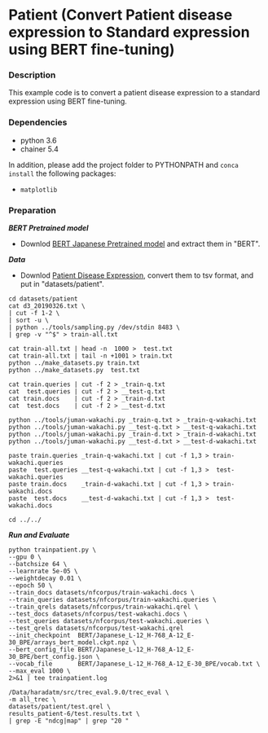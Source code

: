 # Patient (Convert Patient disease expression to Standard expression using BERT fine-tuning)

### Description

This example code is to convert a patient disease expression to a standard expression using BERT fine-tuning.

### Dependencies
- python 3.6
- chainer 5.4

In addition, please add the project folder to PYTHONPATH and `conca install` the following packages:
- `matplotlib`

### Preparation ###

***BERT Pretrained model***

  - Downlod [BERT Japanese Pretrained model](http://nlp.ist.i.kyoto-u.ac.jp/index.php?BERT日本語Pretrainedモデル) and extract them in "BERT".

***Data***

  - Downlod [Patient Disease Expression](http://sociocom.jp/~data/2019-pde/data/D3_20190326.xlsx), convert them to tsv format, and put in "datasets/patient".

```
cd datasets/patient
cat d3_20190326.txt \
| cut -f 1-2 \
| sort -u \
| python ../tools/sampling.py /dev/stdin 8483 \
| grep -v "^$" > train-all.txt

cat train-all.txt | head -n  1000 >  test.txt
cat train-all.txt | tail -n +1001 > train.txt
python ../make_datasets.py train.txt
python ../make_datasets.py  test.txt

cat train.queries | cut -f 2 > _train-q.txt
cat  test.queries | cut -f 2 > __test-q.txt
cat train.docs    | cut -f 2 > _train-d.txt
cat  test.docs    | cut -f 2 > __test-d.txt

python ../tools/juman-wakachi.py _train-q.txt > _train-q-wakachi.txt
python ../tools/juman-wakachi.py __test-q.txt > __test-q-wakachi.txt
python ../tools/juman-wakachi.py _train-d.txt > _train-d-wakachi.txt
python ../tools/juman-wakachi.py __test-d.txt > __test-d-wakachi.txt

paste train.queries _train-q-wakachi.txt | cut -f 1,3 > train-wakachi.queries
paste  test.queries __test-q-wakachi.txt | cut -f 1,3 >  test-wakachi.queries
paste train.docs    _train-d-wakachi.txt | cut -f 1,3 > train-wakachi.docs   
paste  test.docs    __test-d-wakachi.txt | cut -f 1,3 >  test-wakachi.docs   

cd ../../
```

***Run and Evaluate***

```
python trainpatient.py \
--gpu 0 \
--batchsize 64 \
--learnrate 5e-05 \
--weightdecay 0.01 \
--epoch 50 \
--train_docs datasets/nfcorpus/train-wakachi.docs \
--train_queries datasets/nfcorpus/train-wakachi.queries \
--train_qrels datasets/nfcorpus/train-wakachi.qrel \
--test_docs datasets/nfcorpus/test-wakachi.docs \
--test_queries datasets/nfcorpus/test-wakachi.queries \
--test_qrels datasets/nfcorpus/test-wakachi.qrel
--init_checkpoint  BERT/Japanese_L-12_H-768_A-12_E-30_BPE/arrays_bert_model.ckpt.npz \
--bert_config_file BERT/Japanese_L-12_H-768_A-12_E-30_BPE/bert_config.json \
--vocab_file       BERT/Japanese_L-12_H-768_A-12_E-30_BPE/vocab.txt \
--max_eval 1000 \
2>&1 | tee trainpatient.log
```

```
/Data/haradatm/src/trec_eval.9.0/trec_eval \
-m all_trec \
datasets/patient/test.qrel \
results_patient-6/test.results.txt \
| grep -E "ndcg|map" | grep "20 "
```